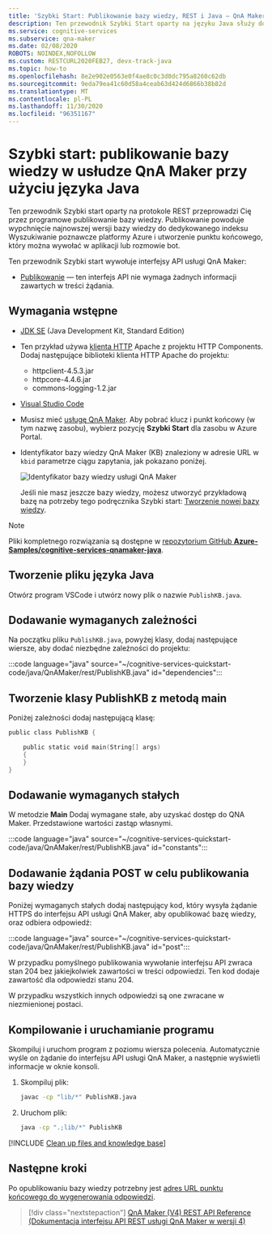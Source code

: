 ```yaml
---
title: 'Szybki Start: Publikowanie bazy wiedzy, REST i Java — QnA Maker'
description: Ten przewodnik Szybki Start oparty na języku Java służy do publikowania bazy wiedzy i tworzenia punktu końcowego, który można wywołać w aplikacji lub rozmowie bot.
ms.service: cognitive-services
ms.subservice: qna-maker
ms.date: 02/08/2020
ROBOTS: NOINDEX,NOFOLLOW
ms.custom: RESTCURL2020FEB27, devx-track-java
ms.topic: how-to
ms.openlocfilehash: 8e2e902e0563e0f4ae8c0c3d0dc795a8260c62db
ms.sourcegitcommit: 9eda79ea41c60d58a4ceab63d424d6866b38b82d
ms.translationtype: MT
ms.contentlocale: pl-PL
ms.lasthandoff: 11/30/2020
ms.locfileid: "96351167"
---
```

# <a name="quickstart-publish-a-knowledge-base-in-qna-maker-using-java"></a>Szybki start: publikowanie bazy wiedzy w usłudze QnA Maker przy użyciu języka Java

Ten przewodnik Szybki start oparty na protokole REST przeprowadzi Cię przez programowe publikowanie bazy wiedzy. Publikowanie powoduje wypchnięcie najnowszej wersji bazy wiedzy do dedykowanego indeksu Wyszukiwanie poznawcze platformy Azure i utworzenie punktu końcowego, który można wywołać w aplikacji lub rozmowie bot.

Ten przewodnik Szybki start wywołuje interfejsy API usługi QnA Maker:
* [Publikowanie](/rest/api/cognitiveservices/qnamaker/knowledgebase/publish) — ten interfejs API nie wymaga żadnych informacji zawartych w treści żądania.

## <a name="prerequisites"></a>Wymagania wstępne

* [JDK SE](/azure/developer/java/fundamentals/java-jdk-long-term-support) (Java Development Kit, Standard Edition)
* Ten przykład używa [klienta HTTP](https://hc.apache.org/httpcomponents-client-ga/) Apache z projektu HTTP Components. Dodaj następujące biblioteki klienta HTTP Apache do projektu:
    * httpclient-4.5.3.jar
    * httpcore-4.4.6.jar
    * commons-logging-1.2.jar
* [Visual Studio Code](https://code.visualstudio.com/)
* Musisz mieć [usługę QnA Maker](../How-To/set-up-qnamaker-service-azure.md). Aby pobrać klucz i punkt końcowy (w tym nazwę zasobu), wybierz pozycję **Szybki Start** dla zasobu w Azure Portal.
* Identyfikator bazy wiedzy QnA Maker (KB) znaleziony w adresie URL w `kbid` parametrze ciągu zapytania, jak pokazano poniżej.

    ![Identyfikator bazy wiedzy usługi QnA Maker](../media/qnamaker-quickstart-kb/qna-maker-id.png)

    Jeśli nie masz jeszcze bazy wiedzy, możesz utworzyć przykładową bazę na potrzeby tego podręcznika Szybki start: [Tworzenie nowej bazy wiedzy](create-new-kb-csharp.md).

> [!NOTE]
> Pliki kompletnego rozwiązania są dostępne w [repozytorium GitHub **Azure-Samples/cognitive-services-qnamaker-java**](https://github.com/Azure-Samples/cognitive-services-qnamaker-java/tree/master/documentation-samples/quickstarts/publish-knowledge-base).

## <a name="create-a-java-file"></a>Tworzenie pliku języka Java

Otwórz program VSCode i utwórz nowy plik o nazwie `PublishKB.java`.

## <a name="add-the-required-dependencies"></a>Dodawanie wymaganych zależności

Na początku pliku `PublishKB.java`, powyżej klasy, dodaj następujące wiersze, aby dodać niezbędne zależności do projektu:

:::code language="java" source="~/cognitive-services-quickstart-code/java/QnAMaker/rest/PublishKB.java" id="dependencies":::

## <a name="create-publishkb-class-with-main-method"></a>Tworzenie klasy PublishKB z metodą main

Poniżej zależności dodaj następującą klasę:

```Go
public class PublishKB {

    public static void main(String[] args)
    {
    }
}
```

## <a name="add-required-constants"></a>Dodawanie wymaganych stałych

W metodzie **Main** Dodaj wymagane stałe, aby uzyskać dostęp do QNA Maker. Przedstawione wartości zastąp własnymi.

:::code language="java" source="~/cognitive-services-quickstart-code/java/QnAMaker/rest/PublishKB.java" id="constants":::

## <a name="add-post-request-to-publish-knowledge-base"></a>Dodawanie żądania POST w celu publikowania bazy wiedzy

Poniżej wymaganych stałych dodaj następujący kod, który wysyła żądanie HTTPS do interfejsu API usługi QnA Maker, aby opublikować bazę wiedzy, oraz odbiera odpowiedź:

:::code language="java" source="~/cognitive-services-quickstart-code/java/QnAMaker/rest/PublishKB.java" id="post":::

W przypadku pomyślnego publikowania wywołanie interfejsu API zwraca stan 204 bez jakiejkolwiek zawartości w treści odpowiedzi. Ten kod dodaje zawartość dla odpowiedzi stanu 204.

W przypadku wszystkich innych odpowiedzi są one zwracane w niezmienionej postaci.

## <a name="build-and-run-the-program"></a>Kompilowanie i uruchamianie programu

Skompiluj i uruchom program z poziomu wiersza polecenia. Automatycznie wyśle on żądanie do interfejsu API usługi QnA Maker, a następnie wyświetli informacje w oknie konsoli.

1. Skompiluj plik:

    ```bash
    javac -cp "lib/*" PublishKB.java
    ```

1. Uruchom plik:

    ```bash
    java -cp ".;lib/*" PublishKB
    ```

[!INCLUDE [Clean up files and knowledge base](../../../../includes/cognitive-services-qnamaker-quickstart-cleanup-resources.md)]

## <a name="next-steps"></a>Następne kroki

Po opublikowaniu bazy wiedzy potrzebny jest [adres URL punktu końcowego do wygenerowania odpowiedzi](./get-answer-from-knowledge-base-java.md).

> [!div class="nextstepaction"]
> [QnA Maker (V4) REST API Reference (Dokumentacja interfejsu API REST usługi QnA Maker w wersji 4)](/rest/api/cognitiveservices/qnamaker4.0/knowledgebase)